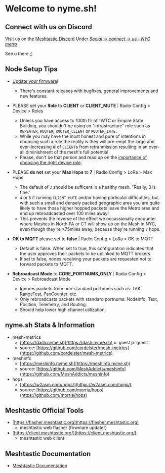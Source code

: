 # Welcome to nyme.sh!

## Connect with us on Discord
Visit us on the [Meshtastic Discord](https://discord.com/invite/ktMAKGBnBs)
Under [_Social_ -> _connect_ -> _us - NYC metro_](https://discord.com/channels/867578229534359593/1202833898376138752)

See u there ;)

## Node Setup Tips
- [Update your firmware](https://flasher.meshtastic.org)!
  - There's constant releases with bugfixes, general improvements and new features.

- PLEASE set your **Role** to **CLIENT** or **CLIENT_MUTE** | Radio Config > Device > Roles
  - Unless you have access to 100th flr of 1WTC or Empire State Building, you shouldn't be using an "infrastructure" role such as `REPEATER`, `ROUTER`, `ROUTER_CLIENT` or `ROUTER_LATE`.
  - While you may have the most honest and pure of intentions in choosing such a role the reality is they will pre-empt the large and ever-increasing # of `CLIENT`s from retranmission resulting in an over-all diminishment of the mesh's full potential.
  - Please, don't be that person and read up on the [importance of choosing the right device role](https://meshtastic.org/blog/choosing-the-right-device-role/).

- PLEASE **do not** set your **Max Hops** to **7** | Radio Config > LoRa > Max Hops
  - The default of `3` should be sufficent in a healthy mesh.  "Really, 3 is fine."
  - `4` or `5` if running `CLIENT_MUTE` and/or having particular difficulties, but with such a small and densely packed geographic area you are quite likely to have those higher hopped packets leave the Metro area and end up rebroadcasted over 100 miles away!
  - This prevents the reverse of the effect we occassionally encounter where Meshes in North PA or CT will show up on the Mesh in NYC, even though they're >75miles away, because they're running `7` hops.

- **OK to  MQTT** please set to **false** | Radio Config > LoRa > OK to MQTT
  - Default is false. When set to true, this configuration indicates that the user approves their packets to be uplinked to MQTT brokers. 
  - If set to false, nodes receiving your packets are requested not to forward packets to MQTT.

- **Rebroadcast Mode** to **CORE_PORTNUMS_ONLY** | Radio Config > Device > Rebroadcast Mode
  - Ignores packets from non-standard portnums such as: TAK, RangeTest, PaxCounter, etc. 
  - Only rebroadcasts packets with standard portnums: NodeInfo, Text, Position, Telemetry, and Routing.
  - Should help lower high channel utilization. 

## nyme.sh Stats & Information
- mesh-metrics
  - [https://dash.nyme.sh](https://dash.nyme.sh) u: guest p: guest
  - source: [https://github.com/cordelster/mesh-metrics](https://github.com/cordelster/mesh-metrics)
- meshinfo
  - [https://meshinfo.nyme.sh](https://meshinfo.nyme.sh)
  - source: [https://github.com/MeshAddicts/meshinfo](https://github.com/MeshAddicts/meshinfo)
- hops
  - [https://w2asm.com/hops/](https://w2asm.com/hops/)
  - source: [https://github.com/morria/hops](https://github.com/morria/hops)

## Meshtastic Official Tools
- [https://flasher.meshtastic.org](https://flasher.meshtastic.org)
  - meshtastic web flasher (firwmare updater)
- [https://client.meshtastic.org/](https://client.meshtastic.org/)
  - meshtastic web client

## Meshtastic Documentation
- [Meshtastic Documentation](https://meshtastic.org/docs/introduction/)
